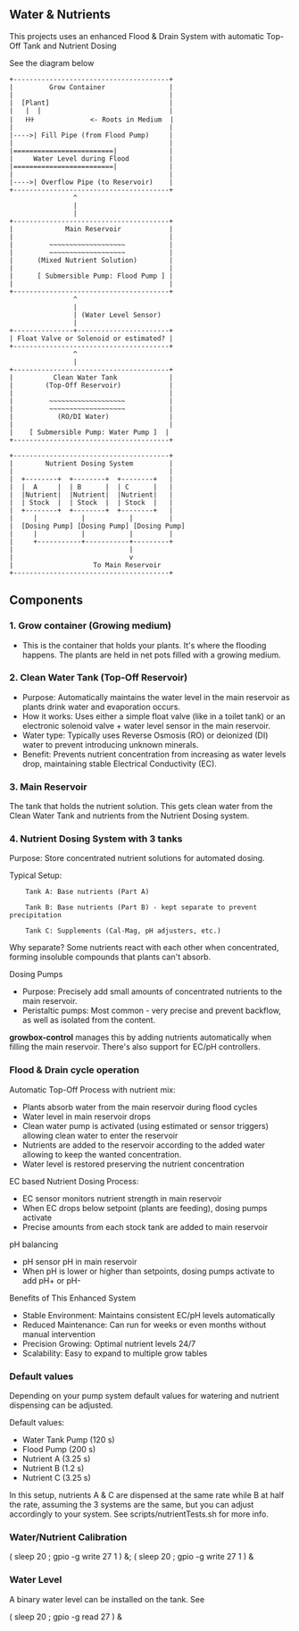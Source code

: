 ## Water & Nutrients

This projects uses an enhanced Flood & Drain System with automatic Top-Off Tank and Nutrient Dosing

See the diagram below


    +---------------------------------------+
    |         Grow Container                |
    |                                       |
    |  [Plant]                              |
    |   |  |                                |
    |   ͰͰͰ              <- Roots in Medium  |
    |                                       |
    |---->| Fill Pipe (from Flood Pump)     |
    |                                       |
    |=========================|             |
    |     Water Level during Flood          |
    |=========================|             |
    |                                       |
    |---->| Overflow Pipe (to Reservoir)    |
    +---------------------------------------+
                    ^
                    |
                    |
    +---------------------------------------+
    |             Main Reservoir            |
    |                                       |
    |         ~~~~~~~~~~~~~~~~~~~           |
    |         ~~~~~~~~~~~~~~~~~~~           |
    |      (Mixed Nutrient Solution)        |
    |                                       |
    |      [ Submersible Pump: Flood Pump ] |
    |                                       |
    +---------------------------------------+
                    ^
                    |
                    | (Water Level Sensor)
                    |
    +---------------+-----------------------+
    | Float Valve or Solenoid or estimated? |
    +---------------------------------------+
                    ^
                    |
    +---------------------------------------+
    |          Clean Water Tank             |
    |        (Top-Off Reservoir)            |
    |                                       |
    |         ~~~~~~~~~~~~~~~~~~~           |
    |         ~~~~~~~~~~~~~~~~~~~           |
    |           (RO/DI Water)               |
    |                                       |
    |    [ Submersible Pump: Water Pump ]  |
    +---------------------------------------+

    +---------------------------------------+
    |        Nutrient Dosing System         |
    |                                       |
    |  +--------+  +--------+  +--------+   |
    |  |  A     |  | B      |  | C      |   |
    |  |Nutrient|  |Nutrient|  |Nutrient|   |
    |  | Stock  |  | Stock  |  | Stock  |   |
    |  +--------+  +--------+  +--------+   |
    |     |           |           |         |
    |  [Dosing Pump] [Dosing Pump] [Dosing Pump]
    |     |           |           |         |
    |     +-----------+-----------+---------+
    |                             |
    |                             v
    |                    To Main Reservoir
    +---------------------------------------+

## Components
### 1. Grow container (Growing medium)
-   This is the container that holds your plants. It's where the flooding happens. The plants are held in net pots filled with a growing medium.
### 2. Clean Water Tank (Top-Off Reservoir)
-   Purpose: Automatically maintains the water level in the main reservoir as plants drink water and evaporation occurs.
-   How it works: Uses either a simple float valve (like in a toilet tank) or an electronic solenoid valve + water level sensor in the main reservoir.
-   Water type: Typically uses Reverse Osmosis (RO) or deionized (DI) water to prevent introducing unknown minerals.
-   Benefit: Prevents nutrient concentration from increasing as water levels drop, maintaining stable Electrical Conductivity (EC).

### 3. Main Reservoir
The tank that holds the nutrient solution. This gets clean water from the Clean Water Tank and nutrients from the Nutrient Dosing system.  
### 4. Nutrient Dosing System with 3 tanks

   Purpose: Store concentrated nutrient solutions for automated dosing.

   Typical Setup:

        Tank A: Base nutrients (Part A)

        Tank B: Base nutrients (Part B) - kept separate to prevent precipitation

        Tank C: Supplements (Cal-Mag, pH adjusters, etc.)

   Why separate? Some nutrients react with each other when concentrated, forming insoluble compounds that plants can't absorb.

Dosing Pumps
- Purpose: Precisely add small amounts of concentrated nutrients to the main reservoir.
- Peristaltic pumps: Most common - very precise and prevent backflow, as well as isolated from the content. 



**growbox-control** manages this by adding nutrients automatically when filling the main reservoir.
There's also support for EC/pH controllers.


### Flood & Drain cycle operation

Automatic Top-Off Process with nutrient mix:

- Plants absorb water from the main reservoir during flood cycles
- Water level in main reservoir drops
- Clean water pump is activated (using estimated or sensor triggers) allowing clean water to enter the reservoir
- Nutrients are added to the reservoir according to the added water allowing to keep the wanted concentration. 
- Water level is restored preserving the nutrient concentration

EC based Nutrient Dosing Process:

- EC sensor monitors nutrient strength in main reservoir
- When EC drops below setpoint (plants are feeding), dosing pumps activate
- Precise amounts from each stock tank are added to main reservoir
  
pH balancing
- pH sensor pH in main reservoir
- When pH is lower or higher than setpoints, dosing pumps activate to add pH+ or pH-


Benefits of This Enhanced System

- Stable Environment: Maintains consistent EC/pH levels automatically
- Reduced Maintenance: Can run for weeks or even months without manual intervention
- Precision Growing: Optimal nutrient levels 24/7
- Scalability: Easy to expand to multiple grow tables


### Default values

Depending on your pump system default values for watering and nutrient dispensing can be adjusted. 

Default values:
- Water Tank Pump (120 s)
- Flood Pump (200 s)
- Nutrient A (3.25 s)
- Nutrient B (1.2 s)
- Nutrient C (3.25 s)

In this setup, nutrients A & C are dispensed at the same rate while B at half the rate, assuming the 3 systems are the same, but you can adjust accordingly to your system.
See scripts/nutrientTests.sh for more info.

### Water/Nutrient Calibration

( sleep 20 ; gpio -g write 27 1 ) &; ( sleep 20 ; gpio -g write 27 1 ) &


### Water Level
A binary water level can be installed on the tank.
See

( sleep 20 ; gpio -g read 27 ) &